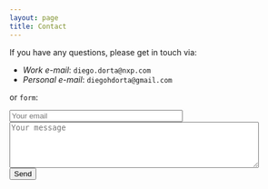 ```yaml
---
layout: page
title: Contact
---
```


If you have any questions, please get in touch via:

* _Work e-mail_: `diego.dorta@nxp.com` 
* _Personal e-mail_: `diegohdorta@gmail.com`

or `form`:

<form method="POST" action="https://formspree.io/diegohdorta@gmail.com">
  <input name="email" placeholder="Your email" type="email" size="35"><br/>
  <textarea name="message" placeholder="Your message" rows="5" cols="52"></textarea><br />
  <button type="submit">Send</button>
</form>
